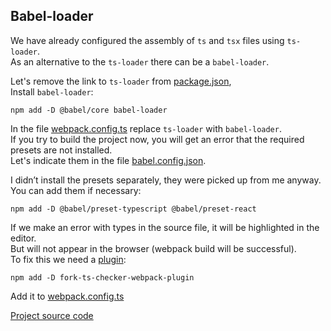 ﻿## Babel-loader

We have already configured the assembly of `ts` and `tsx` files using `ts-loader`.  
As an alternative to the `ts-loader` there can be a `babel-loader`.

Let's remove the link to `ts-loader` from [package.json](package.json),  
Install `babel-loader`:  
```
npm add -D @babel/core babel-loader
```

In the file [webpack.config.ts](webpack.config.ts) replace `ts-loader` with `babel-loader`.  
If you try to build the project now, you will get an error that the required presets are not installed.  
Let's indicate them in the file [babel.config.json](babel.config.json).

I didn’t install the presets separately, they were picked up from me anyway.  
You can add them if necessary:  
```
npm add -D @babel/preset-typescript @babel/preset-react
```

If we make an error with types in the source file, it will be highlighted in the editor.  
But will not appear in the browser (webpack build will be successful).  
To fix this we need a [plugin](https://github.com/TypeStrong/fork-ts-checker-webpack-plugin):  
```
npm add -D fork-ts-checker-webpack-plugin
```

Add it to [webpack.config.ts](webpack.config.ts)

[Project source code](./)
